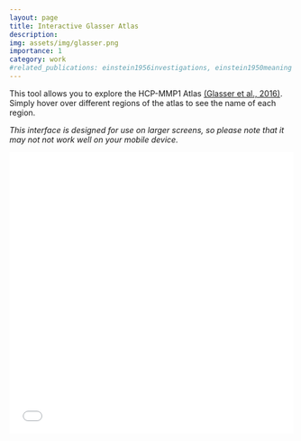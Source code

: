 ```yaml
---
layout: page
title: Interactive Glasser Atlas
description: 
img: assets/img/glasser.png
importance: 1
category: work
#related_publications: einstein1956investigations, einstein1950meaning
---
```


This tool allows you to explore the HCP-MMP1 Atlas [(Glasser et al., 2016)](https://www.nature.com/articles/nature18933). Simply hover over different regions of the atlas to see the name of each region. 

*This interface is designed for use on larger screens, so please note that it may not not work well on your mobile device.*


<div class="l-page">
  <iframe src="{{ '/assets/plotly/glasser_gui.html' | relative_url }}" frameborder='0' scrolling='no' height="500px" width="100%" style="border: 1px black;"></iframe>
</div>